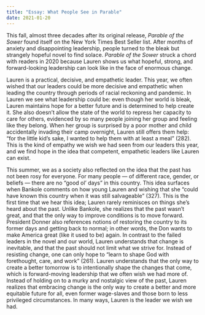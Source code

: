 ```yaml
---
title: "Essay: What People See in Parable"
date: 2021-01-20
---
```


This fall, almost three decades after its original release, _Parable of the Sower_ found itself on the New York Times Best Seller list. After months of anxiety and disappointing leadership, people turned to the bleak but strangely hopeful novel to find solace. _Parable of the Sower_ struck a chord with readers in 2020 because Lauren shows us what hopeful, strong, and forward-looking leadership can look like in the face of enormous change.

Lauren is a practical, decisive, and empathetic leader. This year, we often wished that our leaders could be more decisive and empathetic when leading the country through periods of racial reckoning and pandemic. In Lauren we see what leadership could be: even though her world is bleak, Lauren maintains hope for a better future and is determined to help create it. She also doesn’t allow the state of the world to repress her capacity to care for others, evidenced by so many people joining her group and feeling like they belong. When her group is surprised by a poor mother and child accidentally invading their camp overnight, Lauren still offers them help: “for the little kid’s sake, I wanted to help them with at least a meal” (282). This is the kind of empathy we wish we had seen from our leaders this year, and we find hope in the idea that competent, empathetic leaders like Lauren can exist.

This summer, we as a society also reflected on the idea that the past has not been rosy for everyone. For many people — of different race, gender, or beliefs — there are no “good ol’ days” in this country. This idea surfaces when Bankole comments on how young Lauren and wishing that she “could have known this country when it was still salvageable” (327). This is the first time that we hear this idea; Lauren rarely reminisces on things she’s heard about the past. Unlike Bankole, she realizes that the past wasn’t great, and that the only way to improve conditions is to move forward. President Donner also references notions of restoring the country to its former days and getting back to normal; in other words, the Don wants to make America great (like it used to be) again. In contrast to the failed leaders in the novel and our world, Lauren understands that change is inevitable, and that the past should not limit what we strive for. Instead of resisting change, one can only hope to “learn to shape God with forethought, care, and work” (261). Lauren understands that the only way to create a better tomorrow is to intentionally shape the changes that come, which is forward-moving leadership that we often wish we had more of. Instead of holding on to a murky and nostalgic view of the past, Lauren realizes that embracing change is the only way to create a better and more equitable future for all, even former wage-slaves and those born to less privileged circumstances. In many ways, Lauren is the leader we wish we had.
